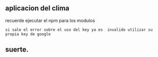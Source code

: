 ## aplicacion del clima
 
recuerde ejecutar el npm para los modulos

``si sale el error sobre el uso del key ya es  invalido utilizar su propia key de google``
## suerte.
